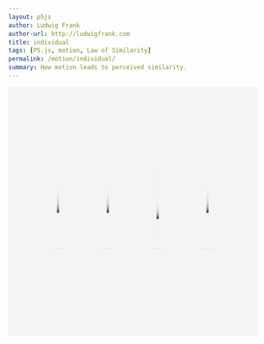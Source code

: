 ```yaml
---  
layout: p5js
author: Ludwig Frank
author-url: http://ludwigfrank.com
title: individual
tags: [P5.js, motion, Law of Similarity]
permalink: /motion/individual/
summary: How motion leads to perceived similarity.
---  
```


![Preview](./out.png)  